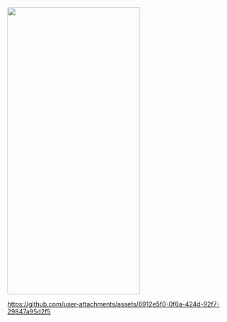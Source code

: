 
<img src="https://github.com/user-attachments/assets/35dc67f9-6b94-4ebc-ad0a-5353f645e163" width="300" height="650">



https://github.com/user-attachments/assets/6912e5f0-0f6a-424d-92f7-29847a95d2f5

